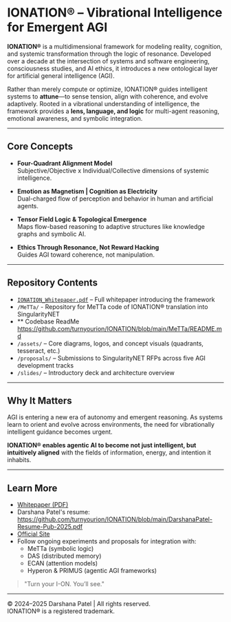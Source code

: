 # IONATION® – Vibrational Intelligence for Emergent AGI

**IONATION®** is a multidimensional framework for modeling reality, cognition, and systemic transformation through the logic of resonance. Developed over a decade at the intersection of systems and software engineering, consciousness studies, and AI ethics, it introduces a new ontological layer for artificial general intelligence (AGI).

Rather than merely compute or optimize, IONATION® guides intelligent systems to **attune**—to sense tension, align with coherence, and evolve adaptively. Rooted in a vibrational understanding of intelligence, the framework provides a **lens, language, and logic** for multi-agent reasoning, emotional awareness, and symbolic integration.

---

## Core Concepts

- **Four-Quadrant Alignment Model**  
  Subjective/Objective x Individual/Collective dimensions of systemic intelligence.

- **Emotion as Magnetism | Cognition as Electricity**  
  Dual-charged flow of perception and behavior in human and artificial agents.

- **Tensor Field Logic & Topological Emergence**  
  Maps flow-based reasoning to adaptive structures like knowledge graphs and symbolic AI.

- **Ethics Through Resonance, Not Reward Hacking**  
  Guides AGI toward coherence, not manipulation.

---

## Repository Contents

- [`IONATION_Whitepaper.pdf`](./IONATION_Whitepaper.pdf) – Full whitepaper introducing the framework
- `/MeTTa/` - Repository for MeTTa code of IONATION® translation into SingularityNET
- ** Codebase ReadMe https://github.com/turnyourion/IONATION/blob/main/MeTTa/README.md
- `/assets/` – Core diagrams, logos, and concept visuals (quadrants, tesseract, etc.)
- `/proposals/` – Submissions to SingularityNET RFPs across five AGI development tracks
- `/slides/` – Introductory deck and architecture overview

---

## Why It Matters

AGI is entering a new era of autonomy and emergent reasoning. As systems learn to orient and evolve across environments, the need for vibrationally intelligent guidance becomes urgent.

**IONATION® enables agentic AI to become not just intelligent, but intuitively aligned** with the fields of information, energy, and intention it inhabits.

---

## Learn More

- [Whitepaper (PDF)](./IONATION_Whitepaper.pdf)
- Darshana Patel's resume: https://github.com/turnyourion/IONATION/blob/main/DarshanaPatel-Resume-Pub-2025.pdf
- [Official Site](https://turnyourion.com)
- Follow ongoing experiments and proposals for integration with:
  - MeTTa (symbolic logic)
  - DAS (distributed memory)
  - ECAN (attention models)
  - Hyperon & PRIMUS (agentic AGI frameworks)

> "Turn your I-ON. You’ll see."

---

© 2024–2025 Darshana Patel | All rights reserved.  
IONATION® is a registered trademark.
